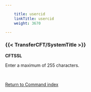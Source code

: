 ```yaml
---

    title: usercid
    linkTitle: usercid
    weight: 3670

---
```

<span id="usercid"></span>

### {{< TransferCFT/SystemTitle  >}}

****CFTSSL****

Enter a maximum of 255 characters.

 

[Return to Command index](../../)

 
